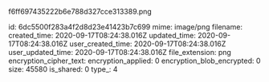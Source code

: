 f6ff697435222b6e788d327cce313389.png

id: 6dc5500f283a4f2d8d23e41423b7c699
mime: image/png
filename: 
created_time: 2020-09-17T08:24:38.016Z
updated_time: 2020-09-17T08:24:38.016Z
user_created_time: 2020-09-17T08:24:38.016Z
user_updated_time: 2020-09-17T08:24:38.016Z
file_extension: png
encryption_cipher_text: 
encryption_applied: 0
encryption_blob_encrypted: 0
size: 45580
is_shared: 0
type_: 4